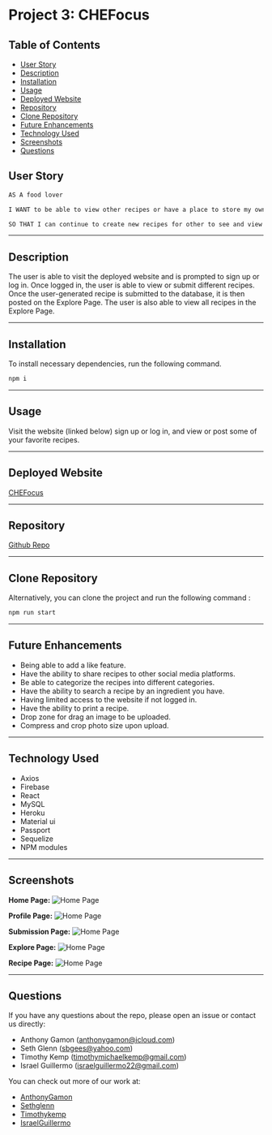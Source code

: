 # Project 3: CHEFocus

## Table of Contents

* [User Story](#user-story)
* [Description](#description)
* [Installation](#installation)
* [Usage](#usage)
* [Deployed Website](#deployed-website)
* [Repository](#repository)
* [Clone Repository](#clone-repository)
* [Future Enhancements](#future-enhancements)
* [Technology Used](#technology-used)
* [Screenshots](#technology-used)
* [Questions](#questions)

## User Story

```bash
AS A food lover

I WANT to be able to view other recipes or have a place to store my own. 

SO THAT I can continue to create new recipes for other to see and view my own. 
```

------

## Description

The user is able to visit the deployed website and is prompted to sign up or log in. Once logged in, the user is able to view or submit different recipes. Once the user-generated recipe is submitted to the database, it is then posted on the Explore Page. The user is also able to view all recipes in the Explore Page.

------

## Installation

To install necessary dependencies, run the following command.

````bash
npm i
````

------

## Usage

Visit the website (linked below) sign up or log in, and view or post some of your favorite recipes.

------

## Deployed Website

[CHEFocus](https://chefocus.com/)

------

## Repository

[Github Repo](https://github.com/IsraelGuillermo/chefocus)

------

## Clone Repository

Alternatively, you can clone the project and run the following command :

````bash
npm run start
````

------

## Future Enhancements

* Being able to add a like feature.
* Have the ability to share recipes to other social media platforms.
* Be able to categorize the recipes into different categories.
* Have the ability to search a recipe by an ingredient you have.
* Having limited access to the website if not logged in.
* Have the ability to print a recipe.
* Drop zone for drag an image to be uploaded.
* Compress and crop photo size upon upload.

------

## Technology Used

* Axios
* Firebase
* React
* MySQL
* Heroku
* Material ui
* Passport
* Sequelize
* NPM modules

------

## Screenshots

**Home Page:**
![Home Page](client/public/images/home_page.png)

**Profile Page:**
![Home Page](client/public/images/profile_page.png)

**Submission Page:**
![Home Page](client/public/images/submission_page.png)

**Explore Page:**
![Home Page](client/public/images/explore_page.png)

**Recipe Page:**
![Home Page](client/public/images/recipe_page.png)

------

## Questions

If you have any questions about the repo, please open an issue or contact us directly:

* Anthony Gamon ([anthonygamon@icloud.com](anthonygamon@icloud.com))
* Seth Glenn ([sbgees@yahoo.com](sbgees@yahoo.com))
* Timothy Kemp ([timothymichaelkemp@gmail.com](timothymichaelkemp@gmail.com))
* Israel Guillermo ([israelguillermo22@gmail.com](israelguillermo22@gmail.com))

You can check out more of our work at:

* [AnthonyGamon](https://github.com/AnthonyGamon)
* [Sethglenn](https://github.com/sethglenn)
* [Timothykemp](https://github.com/timothykemp)
* [IsraelGuillermo](https://github.com/IsraelGuillermo)
